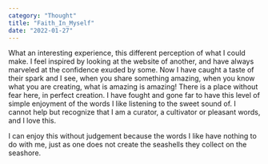 ```yaml
---
category: "Thought" 
title: "Faith_In_Myself"
date: "2022-01-27"
---
```


What an interesting experience, this different perception of what I could make. 
I feel inspired by looking at the website of another, and have always marveled at the confidence exuded 
by some. 
Now I have caught a taste of their spark and I see, when you share something amazing, when you know what you are creating, what is amazing is amazing! There is a place without fear here, in perfect creation. 
I have fought and gone far to have this level of simple enjoyment of the words I like listening to the sweet sound of. I cannot help but recognize that I am a curator, a cultivator or pleasant words, and I love this. 

I can enjoy this without judgement because the words I like have nothing to do with me, just as one does not create the seashells they collect on the seashore. 